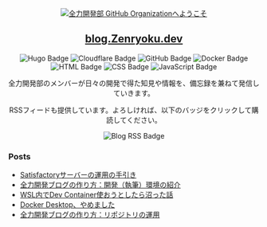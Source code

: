 <div align="center">
<a href="https://git.io/typing-svg"><img src="https://readme-typing-svg.demolab.com?font=DotGothic16&size=32&duration=1500&pause=1000&color=67B5F0&center=true&vCenter=true&repeat=false&width=700&height=100&lines=%E5%85%A8%E5%8A%9B%E9%96%8B%E7%99%BA%E9%83%A8+GitHub+Organization%E3%81%B8%E3%82%88%E3%81%86%E3%81%93%E3%81%9D" alt="全力開発部 GitHub Organizationへようこそ" /></a>
</div>

<div align="center">
<h2><a href="https://blog.zenryoku.dev">blog.Zenryoku.dev</a></h2>

<img src="https://img.shields.io/badge/Hugo-FF4088?style=for-the-badge&logo=hugo&logoColor=white" alt="Hugo Badge"/>
<img src="https://img.shields.io/badge/Cloudflare-F38020?style=for-the-badge&logo=cloudflare&logoColor=white" alt="Cloudflare Badge"/>
<img src="https://img.shields.io/badge/GitHub-181717?style=for-the-badge&logo=github&logoColor=white" alt="GitHub Badge"/>
<img src="https://img.shields.io/badge/Docker-2496ED?style=for-the-badge&logo=docker&logoColor=white" alt="Docker Badge"/>
<img src="https://img.shields.io/badge/HTML-E34F26?style=for-the-badge&logo=html5&logoColor=white" alt="HTML Badge"/>
<img src="https://img.shields.io/badge/CSS-1572B6?style=for-the-badge&logo=css3&logoColor=white" alt="CSS Badge"/>
<img src="https://img.shields.io/badge/JavaScript-F7DF1E?style=for-the-badge&logo=javascript&logoColor=black" alt="JavaScript Badge"/>

全力開発部のメンバーが日々の開発で得た知見や情報を、備忘録を兼ねて発信していきます。

RSSフィードも提供しています。よろしければ、以下のバッジをクリックして購読してください。

<img src="https://img.shields.io/badge/%E5%85%A8%E5%8A%9B%E9%96%8B%E7%99%BA%E3%83%96%E3%83%AD%E3%82%B0-RSS?style=for-the-badge&logo=rss&logoColor=%23FFA500&logoSize=auto&label=Subscribe%20to%20RSS%20feed&color=silver&link=https%3A%2F%2Fblog.zenryoku.dev%2Findex.xml" alt="Blog RSS Badge">

</div>

<h3>Posts</h3>

<!-- BLOG-POST-LIST:START -->
- [Satisfactoryサーバーの運用の手引き](https://blog.zenryoku.dev/posts/satisfactory-server-setup/)
- [全力開発ブログの作り方：開発（執筆）環境の紹介](https://blog.zenryoku.dev/posts/zenryoku-blog-writing-workflow/)
- [WSL内でDev Container使おうとしたら沼った話](https://blog.zenryoku.dev/posts/troubleshooting-wsl-dev-container/)
- [Docker Desktop、やめました](https://blog.zenryoku.dev/posts/graduating-from-docker-desktop/)
- [全力開発ブログの作り方：リポジトリの運用](https://blog.zenryoku.dev/posts/zenryoku-blog-repository/)
<!-- BLOG-POST-LIST:END -->
